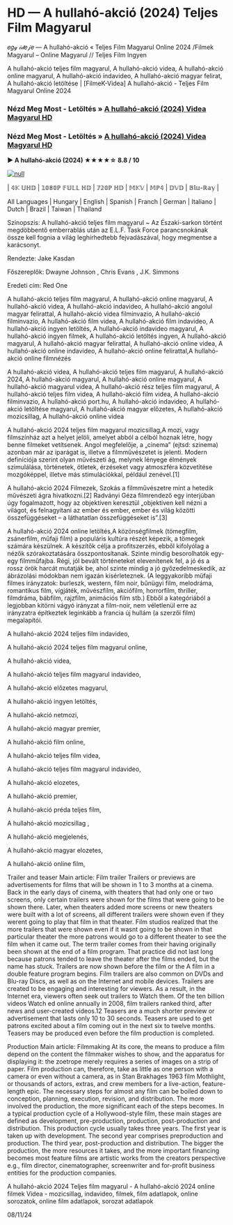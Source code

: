 # HD — A hullahó-akció (2024) Teljes Film Magyarul
𝑒𝑔𝓎 𝒾𝒹𝑒𝒿𝑒 — A hullahó-akció « Teljes Film Magyarul Online 2024 /Filmek Magyarul – Online Magyarul // Teljes Film Ingyen

A hullahó-akció teljes film magyarul, A hullahó-akció videa, A hullahó-akció online magyarul, A hullahó-akció indavideo, A hullahó-akció magyar felirat, A hullahó-akció letöltése | [FilmeK-Videa] A hullahó-akció - Teljes Film Magyarul Online 2024

### Nézd Meg Most - Letöltés » [A hullahó-akció (2024) Videa Magyarul HD](https://t.co/Flft1uPbrd)

### Nézd Meg Most - Letöltés » [A hullahó-akció (2024) Videa Magyarul HD](https://t.co/Flft1uPbrd)

**▶️ A hullahó-akció (2024) ★★★★☆ 8.8 / 10**

[![null](https://static.wixstatic.com/media/855a25_043b5abeb4ae4d35ac003198e7fe56ed~mv2.gif)](https://t.co/Flft1uPbrd)

| 𝟜𝕂 𝕌ℍ𝔻 | 𝟙𝟘𝟠𝟘ℙ 𝔽𝕌𝕃𝕃 ℍ𝔻 | 𝟟𝟚𝟘ℙ ℍ𝔻 | 𝕄𝕂𝕍 | 𝕄ℙ𝟜 | 𝔻𝕍𝔻 | 𝔹𝕝𝕦-ℝ𝕒𝕪 |

All Languages | Hungary | English | Spanish | Franch | German | Italiano | Dutch | Brazil | Taiwan | Thailand

Szinopszis: A hullahó-akció teljes film magyarul ~ Az Északi-sarkon történt megdöbbentő emberrablás után az E.L.F. Task Force parancsnokának össze kell fognia a világ leghírhedtebb fejvadászával, hogy megmentse a karácsonyt.

Rendezte: Jake Kasdan

Főszereplők: Dwayne Johnson , Chris Evans , J.K. Simmons

Eredeti cím: Red One

A hullahó-akció teljes film magyarul, A hullahó-akció online magyarul, A hullahó-akció videa, A hullahó-akció indavideo, A hullahó-akció angolul magyar felirattal, A hullahó-akció videa filminvazio, A hullahó-akció filminvazio, A hullahó-akció film videa, A hullahó-akció film indavideo, A hullahó-akció ingyen letöltés, A hullahó-akció indavideo magyarul, A hullahó-akció ingyen filmek, A hullahó-akció letöltés ingyen, A hullahó-akció magyarul, A hullahó-akció magyar felirattal, A hullahó-akció online videa, A hullahó-akció online indavideo, A hullahó-akció online felirattal,A hullahó-akció online filmnézés

A hullahó-akció videa, A hullahó-akció teljes film magyarul, A hullahó-akció 2024, A hullahó-akció magyarul, A hullahó-akció online magyarul, A hullahó-akció magyarul videa, A hullahó-akció rész teljes film magyarul, A hullahó-akció teljes film videa, A hullahó-akció film videa, A hullahó-akció filminvazio, A hullahó-akció port.hu, A hullahó-akció indavideo, A hullahó-akció letöltése magyarul, A hullahó-akció magyar előzetes, A hullahó-akció mozicsillag, A hullahó-akció online videa

A hullahó-akció 2024 teljes film magyarul mozicsillag,A mozi, vagy filmszínház azt a helyet jelöli, amelyet abból a célból hoznak létre, hogy benne filmeket vetítsenek. Angol megfelelője, a „cinema” (ejtsd: szinema) azonban már az iparágat is, illetve a filmművészetet is jelenti. Modern definíciója szerint olyan művészeti ág, melynek lényege élmények szimulálása, történetek, ötletek, érzéseket vagy atmoszféra közvetítése mozgóképpel, illetve más stimulációkkal, például zenével.[1]

A hullahó-akció 2024 Filmezek, Szokás a filmművészetre mint a hetedik művészeti ágra hivatkozni.[2] Radványi Géza filmrendező egy interjúban úgy fogalmazott, hogy az objektíven keresztül „objektíven kell nézni a világot, és felnagyítani az ember és ember, ember és világ közötti összefüggéseket – a láthatatlan összefüggéseket is”.[3]

A hullahó-akció 2024 online letöltés,A közönségfilmek (tömegfilm, zsánerfilm, műfaji film) a populáris kultúra részét képezik, a tömegek számára készülnek. A készítők célja a profitszerzés, ebből kifolyólag a nézők szórakoztatására összpontosítanak. Szinte mindig besorolhatók egy-egy filmműfajba. Régi, jól bevált történeteket elevenítenek fel, a jó és a rossz örök harcát mutatják be, ahol szinte mindig a jó győzedelmeskedik, az ábrázolási módokban nem igazán kísérleteznek. (A leggyakoribb műfaji filmes irányzatok: burleszk, western, film noir, bűnügyi film, melodráma, romantikus film, vígjáték, művészfilm, akciófilm, horrorfilm, thriller, filmdráma, bábfilm, rajzfilm, animációs film stb.) Ebből a kategóriából a legjobban kitörni vágyó irányzat a film-noir, nem véletlenül erre az irányzatra építkeztek leginkább a francia új hullám (a szerzői film) megalapítói.

A hullahó-akció 2024 teljes film indavideo,

A hullahó-akció 2024 teljes film magyarul online,

A hullahó-akció videa,

A hullahó-akció teljes film magyarul indavideo,

A hullahó-akció előzetes magyarul,

A hullahó-akció ingyen letöltés,

A hullahó-akció netmozi,

A hullahó-akció magyar premier,

A hullahó-akció film online,

A hullahó-akció teljes film videa,

A hullahó-akció teljes film magyarul indavideo,

A hullahó-akció elozetes,

A hullahó-akció premier,

A hullahó-akció préda teljes film,

A hullahó-akció mozicsillag ,

A hullahó-akció megjelenés,

A hullahó-akció magyar elozetes,

A hullahó-akció online film,

Trailer and teaser Main article: Film trailer Trailers or previews are advertisements for films that will be shown in 1 to 3 months at a cinema. Back in the early days of cinema, with theaters that had only one or two screens, only certain trailers were shown for the films that were going to be shown there. Later, when theaters added more screens or new theaters were built with a lot of screens, all different trailers were shown even if they werent going to play that film in that theater. Film studios realized that the more trailers that were shown even if it wasnt going to be shown in that particular theater the more patrons would go to a different theater to see the film when it came out. The term trailer comes from their having originally been shown at the end of a film program. That practice did not last long because patrons tended to leave the theater after the films ended, but the name has stuck. Trailers are now shown before the film or the A film in a double feature program begins. Film trailers are also common on DVDs and Blu-ray Discs, as well as on the Internet and mobile devices. Trailers are created to be engaging and interesting for viewers. As a result, in the Internet era, viewers often seek out trailers to Watch them. Of the ten billion videos Watch ed online annually in 2008, film trailers ranked third, after news and user-created videos.12 Teasers are a much shorter preview or advertisement that lasts only 10 to 30 seconds. Teasers are used to get patrons excited about a film coming out in the next six to twelve months. Teasers may be produced even before the film production is completed.

Production Main article: Filmmaking At its core, the means to produce a film depend on the content the filmmaker wishes to show, and the apparatus for displaying it: the zoetrope merely requires a series of images on a strip of paper. Film production can, therefore, take as little as one person with a camera or even without a camera, as in Stan Brakhages 1963 film Mothlight, or thousands of actors, extras, and crew members for a live-action, feature-length epic. The necessary steps for almost any film can be boiled down to conception, planning, execution, revision, and distribution. The more involved the production, the more significant each of the steps becomes. In a typical production cycle of a Hollywood-style film, these main stages are defined as development, pre-production, production, post-production and distribution. This production cycle usually takes three years. The first year is taken up with development. The second year comprises preproduction and production. The third year, post-production and distribution. The bigger the production, the more resources it takes, and the more important financing becomes most feature films are artistic works from the creators perspective e.g., film director, cinematographer, screenwriter and for-profit business entities for the production companies.

A hullahó-akció 2024 Teljes film magyarul - A hullahó-akció 2024 online filmek Videa - mozicsillag, indavideo, filmek, film adatlapok, online sorozatok, online film adatlapok, sorozat adatlapok

08/11/24
